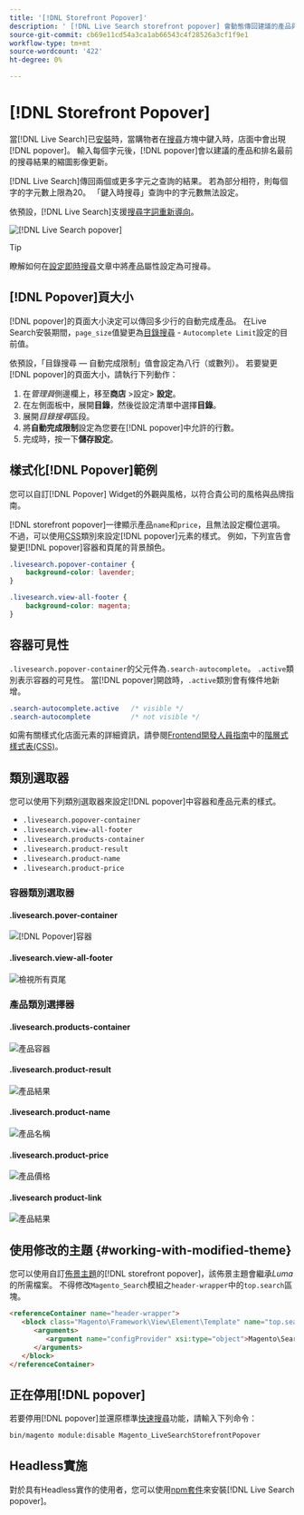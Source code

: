 ```yaml
---
title: '[!DNL Storefront Popover]'
description: ' [!DNL Live Search storefront popover] 會動態傳回建議的產品與縮圖。'
source-git-commit: cb69e11cd54a3ca1ab66543c4f28526a3cf1f9e1
workflow-type: tm+mt
source-wordcount: '422'
ht-degree: 0%

---
```


# [!DNL Storefront Popover]

當[!DNL Live Search]已[安裝](install.md)時，當購物者在[搜尋](https://experienceleague.adobe.com/docs/commerce-admin/catalog/catalog/search/search.html#quick-search)方塊中鍵入時，店面中會出現[!DNL popover]。 輸入每個字元後，[!DNL popover]會以建議的產品和排名最前的搜尋結果的縮圖影像更新。

[!DNL Live Search]傳回兩個或更多字元之查詢的結果。 若為部分相符，則每個字的字元數上限為20。 「鍵入時搜尋」查詢中的字元數無法設定。

依預設，[!DNL Live Search]支援[搜尋字詞重新導向](https://experienceleague.adobe.com/docs/commerce-admin/catalog/catalog/search/search-terms.html)。

![[!DNL Live Search popover]](assets/storefront-search-as-you-type.png)

>[!TIP]
>
>瞭解如何在[設定即時搜尋](workspace.md)文章中將產品屬性設定為可搜尋。

## [!DNL Popover]頁大小

[!DNL popover]的頁面大小決定可以傳回多少行的自動完成產品。 在Live Search安裝期間，`page_size`值變更為[目錄搜尋](https://experienceleague.adobe.com/docs/commerce-admin/config/catalog/catalog.html) - `Autocomplete Limit`設定的目前值。

依預設，「目錄搜尋 — 自動完成限制」值會設定為八行（或數列）。 若要變更[!DNL popover]的頁面大小，請執行下列動作：

1. 在&#x200B;*管理員*&#x200B;側邊欄上，移至&#x200B;**商店** >設定> **設定**。
1. 在左側面板中，展開&#x200B;**目錄**，然後從設定清單中選擇&#x200B;**目錄**。
1. 展開&#x200B;*目錄搜尋*&#x200B;區段。
1. 將&#x200B;**自動完成限制**&#x200B;設定為您要在[!DNL popover]中允許的行數。
1. 完成時，按一下&#x200B;**儲存設定**。

## 樣式化[!DNL Popover]範例

您可以自訂[!DNL Popover] Widget的外觀與風格，以符合貴公司的風格與品牌指南。

[!DNL storefront popover]一律顯示產品`name`和`price`，且無法設定欄位選項。 不過，可以使用[CSS](https://developer.adobe.com/commerce/frontend-core/guide/css/)類別來設定[!DNL popover]元素的樣式。 例如，下列宣告會變更[!DNL popover]容器和頁尾的背景顏色。

```css
.livesearch.popover-container {
    background-color: lavender;
}

.livesearch.view-all-footer {
    background-color: magenta;
}
```

## 容器可見性

`.livesearch.popover-container`的父元件為`.search-autocomplete`。  `.active`類別表示容器的可見性。 當[!DNL popover]開啟時，`.active`類別會有條件地新增。

```css
.search-autocomplete.active   /* visible */
.search-autocomplete          /* not visible */
```

如需有關樣式化店面元素的詳細資訊，請參閱[Frontend開發人員指南](https://developer.adobe.com/commerce/frontend-core/guide/)中的[階層式樣式表(CSS)](https://developer.adobe.com/commerce/frontend-core/guide/css/)。

## 類別選取器

您可以使用下列類別選取器來設定[!DNL popover]中容器和產品元素的樣式。

- `.livesearch.popover-container`
- `.livesearch.view-all-footer`
- `.livesearch.products-container`
- `.livesearch.product-result`
- `.livesearch.product-name`
- `.livesearch.product-price`

### 容器類別選取器

#### .livesearch.pover-container

![[!DNL Popover]容器](assets/livesearch-popover-container.png)

#### .livesearch.view-all-footer

![檢視所有頁尾](assets/livesearch-view-all-footer.png)

### 產品類別選擇器

#### .livesearch.products-container

![產品容器](assets/livesearch-product-container.png)

#### .livesearch.product-result

![產品結果](assets/livesearch-product-result.png)

#### .livesearch.product-name

![產品名稱](assets/livesearch-product-name.png)

#### .livesearch.product-price

![產品價格](assets/livesearch-product-price.png)

#### .livesearch product-link

![產品結果](assets/livesearch-product-link.png)

## 使用修改的主題 {#working-with-modified-theme}

您可以使用自訂[佈景主題](https://developer.adobe.com/commerce/frontend-core/guide/themes/)的[!DNL storefront popover]，該佈景主題會繼承&#x200B;*Luma*&#x200B;的所需檔案。 不得修改`Magento_Search`模組之`header-wrapper`中的`top.search`區塊。

```html
<referenceContainer name="header-wrapper">
   <block class="Magento\Framework\View\Element\Template" name="top.search" as="topSearch" template="Magento_Search::form.mini.phtml">
      <arguments>
         <argument name="configProvider" xsi:type="object">Magento\Search\ViewModel\ConfigProvider</argument>
      </arguments>
   </block>
</referenceContainer>
```

## 正在停用[!DNL popover]

若要停用[!DNL popover]並還原標準[快速搜尋](https://experienceleague.adobe.com/docs/commerce-admin/catalog/catalog/search/search.html#quick-search)功能，請輸入下列命令：

```bash
bin/magento module:disable Magento_LiveSearchStorefrontPopover
```

## Headless實施

對於具有Headless實作的使用者，您可以使用[npm套件](https://www.npmjs.com/package/@magento/ds-livesearch-storefront-utils)來安裝[!DNL Live Search popover]。

